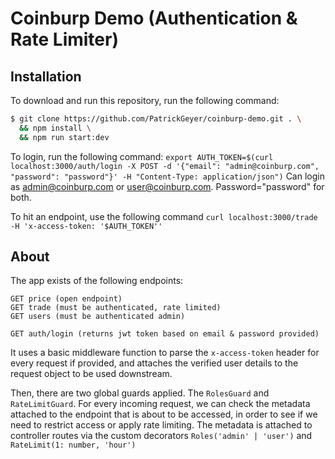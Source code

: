 
# Coinburp Demo (Authentication & Rate Limiter)

## Installation

To download and run this repository, run the following command:
```bash
$ git clone https://github.com/PatrickGeyer/coinburp-demo.git . \
  && npm install \
  && npm run start:dev
```






To login, run the following command:
```export AUTH_TOKEN=$(curl localhost:3000/auth/login -X POST -d '{"email": "admin@coinburp.com", "password": "password"}' -H "Content-Type: application/json")```
Can login as admin@coinburp.com or user@coinburp.com. Password="password" for both.

To hit an endpoint, use the following command `curl localhost:3000/trade  -H 'x-access-token: '$AUTH_TOKEN''`

## About
The app exists of the following endpoints: 

```
GET price (open endpoint)
GET trade (must be authenticated, rate limited)
GET users (must be authenticated admin)

GET auth/login (returns jwt token based on email & password provided)
```

It uses a basic middleware function to parse the ```x-access-token``` header for every request if provided, and attaches the verified user details to the request object to be used downstream.

Then, there are two global guards applied. The ```RolesGuard``` and ```RateLimitGuard```.
For every incoming request, we can check the metadata attached to the endpoint that is about to be accessed, in order to see if we need to restrict access or apply rate limiting.
The metadata is attached to controller routes via the custom decorators ```Roles('admin' | 'user')``` and ```RateLimit(1: number, 'hour')```